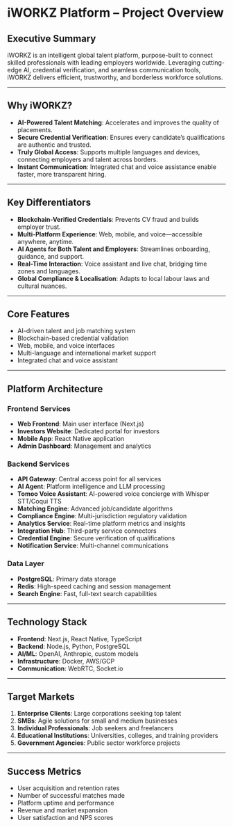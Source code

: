 # iWORKZ Platform – Project Overview

## Executive Summary

iWORKZ is an intelligent global talent platform, purpose-built to connect skilled professionals with leading employers worldwide. Leveraging cutting-edge AI, credential verification, and seamless communication tools, iWORKZ delivers efficient, trustworthy, and borderless workforce solutions.

---

## Why iWORKZ?

* **AI-Powered Talent Matching**: Accelerates and improves the quality of placements.
* **Secure Credential Verification**: Ensures every candidate’s qualifications are authentic and trusted.
* **Truly Global Access**: Supports multiple languages and devices, connecting employers and talent across borders.
* **Instant Communication**: Integrated chat and voice assistance enable faster, more transparent hiring.

---

## Key Differentiators

* **Blockchain-Verified Credentials**: Prevents CV fraud and builds employer trust.
* **Multi-Platform Experience**: Web, mobile, and voice—accessible anywhere, anytime.
* **AI Agents for Both Talent and Employers**: Streamlines onboarding, guidance, and support.
* **Real-Time Interaction**: Voice assistant and live chat, bridging time zones and languages.
* **Global Compliance & Localisation**: Adapts to local labour laws and cultural nuances.

---

## Core Features

* AI-driven talent and job matching system
* Blockchain-based credential validation
* Web, mobile, and voice interfaces
* Multi-language and international market support
* Integrated chat and voice assistant

---

## Platform Architecture

### Frontend Services

* **Web Frontend**: Main user interface (Next.js)
* **Investors Website**: Dedicated portal for investors
* **Mobile App**: React Native application
* **Admin Dashboard**: Management and analytics

### Backend Services

* **API Gateway**: Central access point for all services
* **AI Agent**: Platform intelligence and LLM processing
* **Tomoo Voice Assistant**: AI-powered voice concierge with Whisper STT/Coqui TTS
* **Matching Engine**: Advanced job/candidate algorithms
* **Compliance Engine**: Multi-jurisdiction regulatory validation
* **Analytics Service**: Real-time platform metrics and insights
* **Integration Hub**: Third-party service connectors
* **Credential Engine**: Secure verification of qualifications
* **Notification Service**: Multi-channel communications

### Data Layer

* **PostgreSQL**: Primary data storage
* **Redis**: High-speed caching and session management
* **Search Engine**: Fast, full-text search capabilities

---

## Technology Stack

* **Frontend**: Next.js, React Native, TypeScript
* **Backend**: Node.js, Python, PostgreSQL
* **AI/ML**: OpenAI, Anthropic, custom models
* **Infrastructure**: Docker, AWS/GCP
* **Communication**: WebRTC, Socket.io

---

## Target Markets

1. **Enterprise Clients**: Large corporations seeking top talent
2. **SMBs**: Agile solutions for small and medium businesses
3. **Individual Professionals**: Job seekers and freelancers
4. **Educational Institutions**: Universities, colleges, and training providers
5. **Government Agencies**: Public sector workforce projects

---

## Success Metrics

* User acquisition and retention rates
* Number of successful matches made
* Platform uptime and performance
* Revenue and market expansion
* User satisfaction and NPS scores
